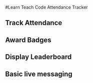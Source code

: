 #Learn Teach Code Attendance Tracker
## Track Attendance

## Award Badges

## Display Leaderboard

## Basic live messaging
